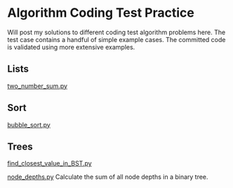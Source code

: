 # Algorithm Coding Test Practice

Will post my solutions to different coding test algorithm problems here. 
The test case contains a handful of simple example cases. The committed code is validated using more extensive examples.


## Lists
[two_number_sum.py](https://github.com/poomstas/algorithms/blob/main/two_number_sum.py)

## Sort
[bubble_sort.py](https://github.com/poomstas/algorithms/blob/main/bubble_sort.py)

## Trees
[find_closest_value_in_BST.py](https://github.com/poomstas/algorithms/blob/main/find_closest_value_in_BST.py)

[node_depths.py](https://github.com/poomstas/algorithms/blob/main/node_depths.py)
Calculate the sum of all node depths in a binary tree.